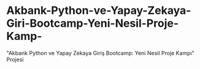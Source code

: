 # Akbank-Python-ve-Yapay-Zekaya-Giri-Bootcamp-Yeni-Nesil-Proje-Kamp-
"Akbank Python ve Yapay Zekaya Giriş Bootcamp: Yeni Nesil Proje Kampı" Projesi
